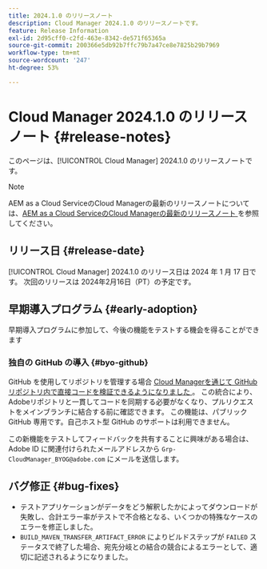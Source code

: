 ```yaml
---
title: 2024.1.0 のリリースノート
description: Cloud Manager 2024.1.0 のリリースノートです。
feature: Release Information
exl-id: 2d95cff0-c2fd-463e-8342-de571f65365a
source-git-commit: 200366e5db92b7ffc79b7a47ce8e7825b29b7969
workflow-type: tm+mt
source-wordcount: '247'
ht-degree: 53%

---
```


# Cloud Manager 2024.1.0 のリリースノート {#release-notes}

このページは、[!UICONTROL Cloud Manager] 2024.1.0 のリリースノートです。

>[!NOTE]
>
>AEM as a Cloud ServiceのCloud Managerの最新のリリースノートについては、[AEM as a Cloud ServiceのCloud Managerの最新のリリースノート ](https://experienceleague.adobe.com/docs/experience-manager-cloud-service/content/implementing/using-cloud-manager/release-notes-cloud-manager/release-notes-cm-current.html?lang=ja) を参照してください。

## リリース日 {#release-date}

[!UICONTROL Cloud Manager] 2024.1.0 のリリース日は 2024 年 1 月 17 日です。 次回のリリースは 2024年2月16日（PT）の予定です。

## 早期導入プログラム {#early-adoption}

早期導入プログラムに参加して、今後の機能をテストする機会を得ることができます

### 独自の GitHub の導入 {#byo-github}

GitHub を使用してリポジトリを管理する場合 [Cloud Managerを通じて GitHub リポジトリ内で直接コードを検証できるようになりました ](/help/managing-code/private-repositories.md)。 この統合により、Adobeリポジトリと一貫してコードを同期する必要がなくなり、プルリクエストをメインブランチに結合する前に確認できます。 この機能は、パブリック GitHub 専用です。自己ホスト型 GitHub のサポートは利用できません。

この新機能をテストしてフィードバックを共有することに興味がある場合は、Adobe ID に関連付けられたメールアドレスから `Grp-CloudManager_BYOG@adobe.com` にメールを送信します。

## バグ修正 {#bug-fixes}

* テストアプリケーションがデータをどう解釈したかによってダウンロードが失敗し、合計エラー率がテストで不合格となる、いくつかの特殊なケースのエラーを修正しました。
* `BUILD_MAVEN_TRANSFER_ARTIFACT_ERROR` によりビルドステップが `FAILED` ステータスで終了した場合、宛先分岐との結合の競合によるエラーとして、適切に記述されるようになりました。
